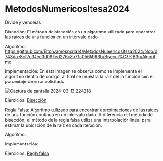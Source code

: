# MetodosNumericosItesa2024
Divide y venceras

Bisección:
El método de bisección es un algoritmo utilizado para encontrar las raíces de una función en un intervalo dado


Algoritmo:
https://github.com/Eltonvamosporla14/MetodosNumericosItesa2024/blob/d743dae8cf7c34ec3d096ed276c8b71c0565963b/Bisecci%C3%B3n/Algoritmo

Implementación:
En esta imagen se observa como se implementa el algoritmo dentro de codigo, al final se muestra la raíz del la función con el porcentaje de error solicitado

![Captura de pantalla 2024-03-13 224218](https://github.com/Eltonvamosporla14/MetodosNumericosItesa2024/assets/147437882/e4519e6d-6b99-4e86-98b7-af4e603953f7)


Ejercicios:
[Bisección](https://github.com/Eltonvamosporla14/MetodosNumericosItesa2024/tree/e0196942b542ec0170f484e03f8e6c0d38e2ac16/Bisecci%C3%B3n)


Regla Falsa: Algoritmo utilizado para encontrar aproximaciones de las raíces de una función continua en un intervalo dado. A diferencia del método de bisección, el método de la regla falsa utiliza una interpolación lineal para estimar la ubicación de la raíz en cada iteración.

Algoritmo: 

Implementación:

Ejercicios:
[Regla falsa](https://github.com/Eltonvamosporla14/MetodosNumericosItesa2024/tree/234cfec0010d41e1bb42da198a1af5e5eb7f7879/Regla%20falsa)

